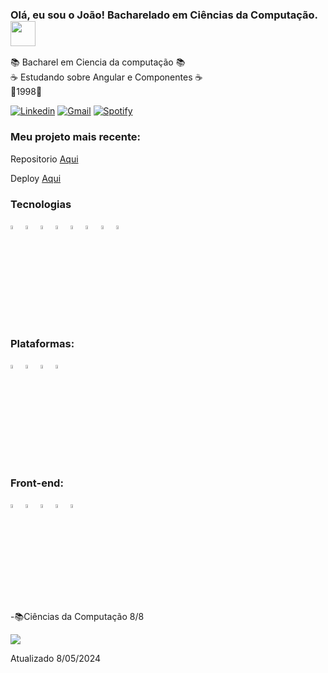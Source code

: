### Olá, eu sou o João! Bacharelado em Ciências da Computação.<img src="https://github.com/gjoioso/gjoioso/blob/main/Hi.gif" width="40px">
📚 Bacharel em Ciencia da computação 📚<br>
☕ Estudando sobre Angular e Componentes ☕<br>
👶1998👶<br>

[![Linkedin](https://img.shields.io/badge/-LinkedIn-blue?style=flat-square&logo=Linkedin&logoColor=white&link=https://www.linkedin.com/in/joao-victor-caires/)](https://www.linkedin.com/in/joao-victor-caires/) 
[![Gmail](https://img.shields.io/badge/-Gmail-c14438?style=flat&logo=Gmail&logoColor=white)](mailto:srkayrez@gmail.com)
[![Spotify](https://img.shields.io/badge/-Spotify-1DB954?style=flat&logo=Spotify&logoColor=white)](https://open.spotify.com/user/kayrezgamer)

<h3>Meu projeto mais recente:</h3>
Repositorio <a href='https://github.com/srkayrez/contatos-entregadores'>Aqui</a>

Deploy <a href='https://srkayrez.github.io/contatos-entregadores/'>Aqui</a>

  <h3>Tecnologias</h3>
<div style="display: inline_block">
  <img src="https://cdn.jsdelivr.net/gh/devicons/devicon/icons/python/python-original.svg" / width="4%">
  <img src="https://cdn.jsdelivr.net/gh/devicons/devicon/icons/java/java-original.svg" / width="4%">      
  <img src="https://cdn.jsdelivr.net/gh/devicons/devicon/icons/csharp/csharp-original.svg" / width="4%">
  <img src="https://cdn.jsdelivr.net/gh/devicons/devicon/icons/azure/azure-original.svg" / width="4%">
  <img src="https://cdn.jsdelivr.net/gh/devicons/devicon/icons/angularjs/angularjs-original.svg" / width="4%">
  <img src="https://cdn.jsdelivr.net/gh/devicons/devicon/icons/typescript/typescript-original.svg" / width="4%">
  <img src="https://cdn.jsdelivr.net/gh/devicons/devicon/icons/javascript/javascript-original.svg" / width="4%">
  <img src="https://cdn.jsdelivr.net/gh/devicons/devicon/icons/tailwindcss/tailwindcss-plain.svg" / width="4%">
          
          
          

</div>

<h3>Plataformas:</h3>
<p align="left">
  
 <img src="https://cdn.jsdelivr.net/gh/devicons/devicon/icons/visualstudio/visualstudio-plain.svg" width="4%" />
 <img src="https://cdn.jsdelivr.net/gh/devicons/devicon/icons/vscode/vscode-original.svg" / width="4%">
 <img src="https://cdn.worldvectorlogo.com/logos/eclipse-11.svg" alt="eclipse" width="4%">
 <img src="https://cdn.jsdelivr.net/gh/devicons/devicon/icons/pycharm/pycharm-original.svg" width="4%" />       
 
 
</p>
<h3>Front-end:</h3>
<p align="left">
 <img src="https://cdn.jsdelivr.net/gh/devicons/devicon/icons/angularjs/angularjs-original.svg" width="4%" />
 <img src="https://cdn.jsdelivr.net/gh/devicons/devicon/icons/javascript/javascript-original.svg" width="4%" />
 <img src="https://cdn.jsdelivr.net/gh/devicons/devicon/icons/html5/html5-original.svg" width="4%" />
 <img src="https://cdn.jsdelivr.net/gh/devicons/devicon/icons/css3/css3-original.svg" width="4%" />
 <img src="https://cdn.jsdelivr.net/gh/devicons/devicon/icons/typescript/typescript-original.svg" width="4%" />
          
          
          

-📚Ciências da Computação 8/8


![](https://komarev.com/ghpvc/?username=srkayrez&style=plastic)

Atualizado 8/05/2024
